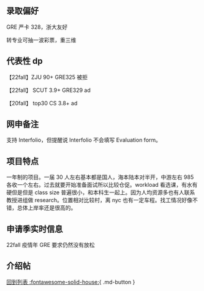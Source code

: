 ## 录取偏好

GRE 严卡 328，浙大友好

转专业可抽一波彩票，重三维

## 代表性 dp

【22fall】ZJU 90+ GRE325 被拒

【22fall】 SCUT 3.9+ GRE329 ad

【20fall】 top30 CS 3.8+ ad

## 网申备注

支持 Interfolio，但提醒说 Interfolio 不会填写 Evaluation form。

## 项目特点

一年制的项目。一届 30 人左右基本都是国人，海本陆本对半开，中游左右 985 各收一个左右。过去就要开始准备面试所以比较仓促。workload 看选课，有水有硬但是但是 class size 普遍很小，和本科生一起上。因为人均资源多也有人联系教授进组做 research。位置相对比较村，离 nyc 也有一定车程。找工情况好像不错，总体上岸率还是很高的。

## 申请季实时信息

22fall 疫情年 GRE 要求仍然没有放松

## 介绍帖

[回到列表 :fontawesome-solid-house:](选校梯度.md){ .md-button }
